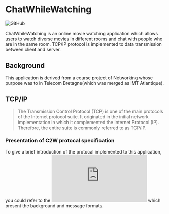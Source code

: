 # ChatWhileWatching
![GitHub](https://img.shields.io/github/license/JieDiscovery/ChatWhileWatching)

ChatWhileWatching is an online movie watching application which allows users to watch diverse movies in different rooms and chat with people who are in the same room. 
TCP/IP protocol is implemented to data transmission between client and server.

## Background

This application is derived from a course project of Networking whose purpose was to in Telecom Bretagne(which was merged as IMT Atlantique). 

## TCP/IP
> The Transmission Control Protocol (TCP) is one of the main protocols of the Internet protocol suite. It originated in the initial network implementation in which it complemented the Internet Protocol (IP). Therefore, the entire suite is commonly referred to as TCP/IP. 


### Presentation of C2W protocal specification
To give a brief introduction of the protocal implemented to this application, you could refer to the ![slides](https://github.com/JieDiscovery/ChatWhileWatching/blob/master/spec/spec-pres-r209-f17-g29.pdf) which present the background and message formats.



